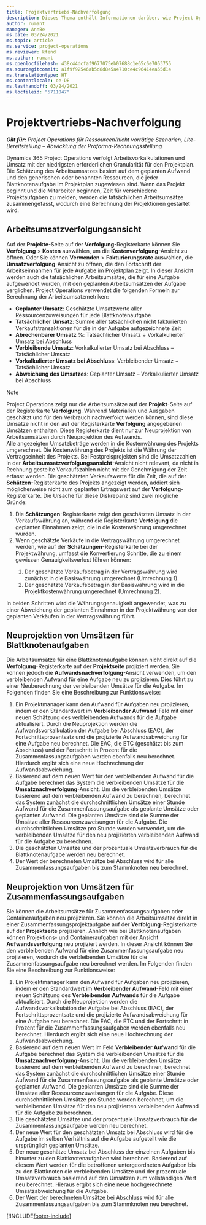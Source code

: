 ```yaml
---
title: Projektvertriebs-Nachverfolgung
description: Dieses Thema enthält Informationen darüber, wie Project Operations den Fortschritt anhand des Arbeitsumsatzes für ein Projekt verfolgt.
author: rumant
manager: AnnBe
ms.date: 03/24/2021
ms.topic: article
ms.service: project-operations
ms.reviewer: kfend
ms.author: rumant
ms.openlocfilehash: 438c44dcfaf9677075eb07688c1e65c6e7053755
ms.sourcegitcommit: a1f9f92546ab5d8d8e5a4710ce4c96414ea55d14
ms.translationtype: HT
ms.contentlocale: de-DE
ms.lasthandoff: 03/24/2021
ms.locfileid: "5711047"
---
```

# <a name="project-sales-tracking"></a>Projektvertriebs-Nachverfolgung

_**Gilt für:** Project Operations für Ressourcen/nicht vorrätige Szenarien, Lite-Bereitstellung – Abwicklung der Proforma-Rechnungsstellung_

Dynamics 365 Project Operations verfolgt Arbeitsvorkalkulationen und Umsatz mit der niedrigsten erforderlichen Granularität für den Projektplan. Die Schätzung des Arbeitsumsatzes basiert auf dem geplanten Aufwand und den generischen oder benannten Ressourcen, die jeder Blattknotenaufgabe im Projektplan zugewiesen sind. Wenn das Projekt beginnt und die Mitarbeiter beginnen, Zeit für verschiedene Projektaufgaben zu melden, werden die tatsächlichen Arbeitsumsätze zusammengefasst, wodurch eine Berechnung der Projektionen gestartet wird.

## <a name="labor-revenue-tracking-view"></a>Arbeitsumsatzverfolgungsansicht

Auf der **Projekte**-Seite auf der **Verfolgung**-Registerkarte können Sie **Verfolgung** > **Kosten** auswählen, um die **Kostenverfolgung**-Ansicht zu öffnen. Oder Sie können **Verwenden** > **Fakturierungsrate** auswählen, die **Umsatzverfolgung**-Ansicht zu öffnen, die den Fortschritt der Arbeitseinnahmen für jede Aufgabe im Projektplan zeigt. In dieser Ansicht werden auch die tatsächlichen Arbeitsumsätze, die für eine Aufgabe aufgewendet wurden, mit den geplanten Arbeitsumsätzen der Aufgabe verglichen. Project Operations verwendet die folgenden Formeln zur Berechnung der Arbeitsumsatzmetriken:

- **Geplanter Umsatz**: Geschätzte Umsatzwerte aller Ressourcenzuweisungen für jede Blattknotenaufgabe
- **Tatsächlicher Umsatz**: Summe aller tatsächlichen nicht fakturierten Verkaufstransaktionen für die in der Aufgabe aufgezeichnete Zeit
- **Abrechenbarer Umsatz %**: Tatsächlicher Umsatz ÷ Vorkalkulierter Umsatz bei Abschluss
- **Verbleibende Umsatz**: Vorkalkulierter Umsatz bei Abschluss – Tatsächlicher Umsatz
- **Vorkalkulierter Umsatz bei Abschluss**: Verbleibender Umsatz + Tatsächlicher Umsatz
- **Abweichung des Umsatzes**: Geplanter Umsatz – Vorkalkulierter Umsatz bei Abschluss


> [!NOTE]
> Project Operations zeigt nur die Arbeitsumsätze auf der **Projekt**-Seite auf der Registerkarte **Verfolgung**. Während Materialien und Ausgaben geschätzt und für den Verbrauch nachverfolgt werden können, sind diese Umsätze nicht in den auf der Registerkarte **Verfolgung** angegebenen Umsätzen enthalten. Diese Registerkarte dient nur zur Neuprojektion von Arbeitsumsätzen durch Neuprojektion des Aufwands.  
> Alle angezeigten Umsatzbeträge werden in die Kostenwährung des Projekts umgerechnet. Die Kostenwährung des Projekts ist die Währung der Vertragseinheit des Projekts. Bei Festpreisprojekten sind die Umsatzzahlen in der **Arbeitsumsatzverfolgungsansicht**-Ansicht nicht relevant, da nicht in Rechnung gestellte Verkaufszahlen nicht mit der Genehmigung der Zeit erfasst werden.
> Die geschätzten Verkaufswerte für die Zeit, die auf der **Schätzen**-Registerkarte des Projekts angezeigt werden, addiert sich möglicherweise nicht zum geplanten Ertragswert auf der **Verfolgung**-Registerkarte. Die Ursache für diese Diskrepanz sind zwei mögliche Gründe:
><ol>
   ><li> Die <b>Schätzungen</b>-Registerkarte zeigt den geschätzten Umsatz in der Verkaufswährung an, während die Registerkarte <b>Verfolgung</b> die geplanten Einnahmen zeigt, die in die Kostenwährung umgerechnet wurden. </li>
   ><li> Wenn geschätzte Verkäufe in die Vertragswährung umgerechnet werden, wie auf der <b>Schätzungen</b>-Registerkarte bei der Projektwährung, umfasst die Konvertierung Schritte, die zu einem gewissen Genauigkeitsverlust führen können: </li>
><ol>
><li> Der geschätzte Verkaufsbetrag in der Vertragswährung wird zunächst in die Basiswährung umgerechnet (Umrechnung 1).</li>
><li> Der geschätzte Verkaufsbetrag in der Basiswährung wird in die Projektkostenwährung umgerechnet (Umrechnung 2). </li>
></ol>
></ol>
> In beiden Schritten wird die Währungsgenauigkeit angewendet, was zu einer Abweichung der geplanten Einnahmen in der Projektwährung von den geplanten Verkäufen in der Vertragswährung führt.
   

## <a name="reprojecting-revenues-on-leaf-node-tasks"></a>Neuprojektion von Umsätzen für Blattknotenaufgaben

Die Arbeitsumsätze für eine Blattknotenaufgabe können nicht direkt auf die **Verfolgung**-Registerkarte auf der **Projektseite** projiziert werden. Sie können jedoch die **Aufwandsnachverfolgung**-Ansicht verwenden, um den verbleibenden Aufwand für eine Aufgabe neu zu projizieren. Dies führt zu einer Neuberechnung der verbleibenden Umsätze für die Aufgabe. Im Folgenden finden Sie eine Beschreibung zur Funktionsweise:

1. Ein Projektmanager kann den Aufwand für Aufgaben neu projizieren, indem er den Standardwert im **Verbleibender Aufwand**-Feld mit einer neuen Schätzung des verbleibenden Aufwands für die Aufgabe aktualisiert. Durch die Neuprojektion werden die Aufwandsvorkalkulation der Aufgabe bei Abschluss (EAC), der Fortschrittsprozentsatz und die projizierte Aufwandsabweichung für eine Aufgabe neu berechnet. Die EAC, die ETC (geschätzt bis zum Abschluss) und der Fortschritt in Prozent für die Zusammenfassungsaufgaben werden ebenfalls neu berechnet. Hierdurch ergibt sich eine neue Hochrechnung der Aufwandsabweichung.
2. Basierend auf dem neuen Wert für den verbleibenden Aufwand für die Aufgabe berechnet das System die verbleibenden Umsätze für die **Umsatznachverfolgung**-Ansicht. Um die verbleibenden Umsätze basierend auf dem verbleibenden Aufwand zu berechnen, berechnet das System zunächst die durchschnittlichen Umsätze einer Stunde Aufwand für die Zusammenfassungsaufgabe als geplante Umsätze oder geplanten Aufwand. Die geplanten Umsätze sind die Summe der Umsätze aller Ressourcenzuweisungen für die Aufgabe. Die durchschnittlichen Umsätze pro Stunde werden verwendet, um die verbleibenden Umsätze für den neu projizierten verbleibenden Aufwand für die Aufgabe zu berechnen.
3. Die geschätzten Umsätze und der prozentuale Umsatzverbrauch für die Blattknotenaufgabe werden neu berechnet.
4. Der Wert der berechneten Umsätze bei Abschluss wird für alle Zusammenfassungsaufgaben bis zum Stammknoten neu berechnet.

## <a name="reprojecting-revenues-on-summary-tasks"></a>Neuprojektion von Umsätzen für Zusammenfassungsaufgaben

Sie können die Arbeitsumsätze für Zusammenfassungsaufgaben oder Containeraufgaben neu projizieren. Sie können die Arbeitsumsätze direkt in einer Zusammenfassungsprojektaufgabe auf der **Verfolgung**-Registerkarte auf der **Projektseite** projizieren. Ähnlich wie bei Blattknotenaufgaben können Projektions- und Containeraufgaben mit der Ansicht **Aufwandsverfolgung** neu projiziert werden. In dieser Ansicht können Sie den verbleibenden Aufwand für eine Zusammenfassungsaufgabe neu projizieren, wodurch die verbleibenden Umsätze für die Zusammenfassungsaufgabe neu berechnet werden. Im Folgenden finden Sie eine Beschreibung zur Funktionsweise:

1. Ein Projektmanager kann den Aufwand für Aufgaben neu projizieren, indem er den Standardwert im **Verbleibender Aufwand**-Feld mit einer neuen Schätzung des **Verbleibenden Aufwands** für die Aufgabe aktualisiert. Durch die Neuprojektion werden die Aufwandsvorkalkulation der Aufgabe bei Abschluss (EAC), der Fortschrittsprozentsatz und die projizierte Aufwandsabweichung für eine Aufgabe neu berechnet. Die EAC, die ETC und der Fortschritt in Prozent für die Zusammenfassungsaufgaben werden ebenfalls neu berechnet. Hierdurch ergibt sich eine neue Hochrechnung der Aufwandsabweichung.
2. Basierend auf dem neuen Wert im Feld **Verbleibender Aufwand** für die Aufgabe berechnet das System die verbleibenden Umsätze für die **Umsatznachverfolgung**-Ansicht. Um die verbleibenden Umsätze basierend auf dem verbleibenden Aufwand zu berechnen, berechnet das System zunächst die durchschnittlichen Umsätze einer Stunde Aufwand für die Zusammenfassungsaufgabe als geplante Umsätze oder geplanten Aufwand. Die geplanten Umsätze sind die Summe der Umsätze aller Ressourcenzuweisungen für die Aufgabe. Diese durchschnittlichen Umsätze pro Stunde werden berechnet, um die verbleibenden Umsätze für den neu projizierten verbleibenden Aufwand für die Aufgabe zu berechnen.
3. Die geschätzten Umsätze und der prozentuale Umsatzverbrauch für die Zusammenfassungsaufgabe werden neu berechnet.
4. Der neue Wert für den geschätzten Umsatz bei Abschluss wird für die Aufgabe im selben Verhältnis auf die Aufgabe aufgeteilt wie die ursprünglich geplanten Umsätze.
5. Der neue geschätze Umsatz bei Abschluss der einzelnen Aufgaben bis hinunter zu den Blattknotenaufgaben wird berechnet. Basierend auf diesem Wert werden für die betroffenen untergeordneten Aufgaben bis zu den Blattknoten die verbleibenden Umsätze und der prozentuale Umsatzverbrauch basierend auf den Umsätzen zum vollständigen Wert neu berechnet. Hieraus ergibt sich eine neue hochgerechnete Umsatzabweichung für die Aufgabe. 
6. Der Wert der berechneten Umsätze bei Abschluss wird für alle Zusammenfassungsaufgaben bis zum Stammknoten neu berechnet.


[!INCLUDE[footer-include](../includes/footer-banner.md)]

